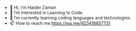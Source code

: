 - 👋 Hi, I’m Haider Zaman
- 👀 I’m interested in Learning to Code.
- 🌱 I’m currently learning coding languages and technologies.
- 📫 How to reach me https://wa.me/923418857731

<!---
haiderzamanusafxay/haiderzamanusafxay is a ✨ special ✨ repository because its `README.md` (this file) appears on your GitHub profile.
You can click the Preview link to take a look at your changes.
--->
